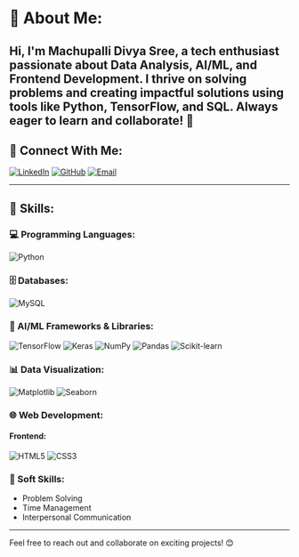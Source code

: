 # 💫 About Me:
Hi, I'm **Machupalli Divya Sree**, a tech enthusiast passionate about **Data Analysis**, **AI/ML**, and **Frontend Development**. I thrive on solving problems and creating impactful solutions using tools like **Python**, **TensorFlow**, and **SQL**. Always eager to learn and collaborate! 🚀
---

## 🔗 Connect With Me:
[![LinkedIn](https://img.shields.io/badge/LinkedIn-blue?style=for-the-badge&logo=linkedin&logoColor=white)](https://linkedin.com/in/divya-sree-machupalli-53259b257) [![GitHub](https://img.shields.io/badge/GitHub-black?style=for-the-badge&logo=github&logoColor=white)](https://github.com/Avi734) [![Email](https://img.shields.io/badge/Email-D14836?style=for-the-badge&logo=gmail&logoColor=white)](mailto:divyareddy.machupalli@gmail.com "divyareddy.machupalli@gmail.com")

---

## 🚀 Skills:

### 💻 Programming Languages:
![Python](https://img.shields.io/badge/Python-3776AB?style=for-the-badge&logo=python&logoColor=white)


### 🗄️ Databases:
![MySQL](https://img.shields.io/badge/MySQL-4479A1?style=for-the-badge&logo=mysql&logoColor=white)

### 🤖 AI/ML Frameworks & Libraries:
![TensorFlow](https://img.shields.io/badge/TensorFlow-FF6F00?style=for-the-badge&logo=tensorflow&logoColor=white)
![Keras](https://img.shields.io/badge/Keras-D00000?style=for-the-badge&logo=keras&logoColor=white)
![NumPy](https://img.shields.io/badge/NumPy-013243?style=for-the-badge&logo=numpy&logoColor=white)
![Pandas](https://img.shields.io/badge/Pandas-150458?style=for-the-badge&logo=pandas&logoColor=white)
![Scikit-learn](https://img.shields.io/badge/Scikit--learn-F7931E?style=for-the-badge&logo=scikit-learn&logoColor=white)

### 📊 Data Visualization:
![Matplotlib](https://img.shields.io/badge/Matplotlib-11557C?style=for-the-badge&logo=&logoColor=white)
![Seaborn](https://img.shields.io/badge/Seaborn-2B7A77?style=for-the-badge&logo=&logoColor=white)

### 🌐 Web Development:

#### Frontend:
![HTML5](https://img.shields.io/badge/HTML5-E34F26?style=for-the-badge&logo=html5&logoColor=white)
![CSS3](https://img.shields.io/badge/CSS3-1572B6?style=for-the-badge&logo=css3&logoColor=white)



### 🧠 Soft Skills:
- Problem Solving  
- Time Management  
- Interpersonal Communication  

---

Feel free to reach out and collaborate on exciting projects! 😊
